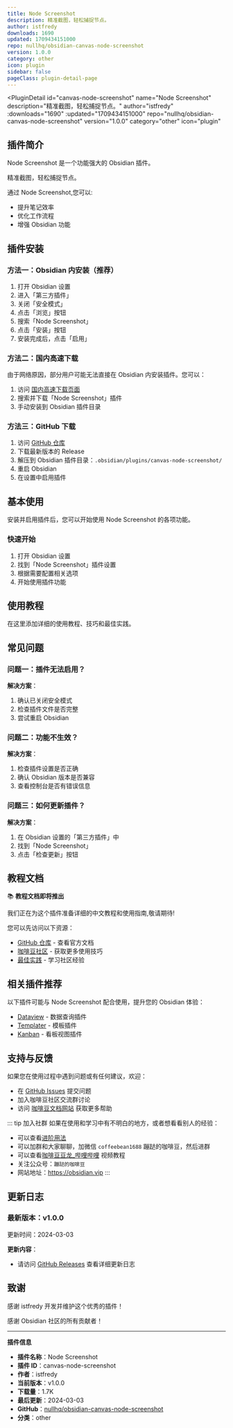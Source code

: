 ```yaml
---
title: Node Screenshot
description: 精准截图，轻松捕捉节点。
author: istfredy
downloads: 1690
updated: 1709434151000
repo: nullhq/obsidian-canvas-node-screenshot
version: 1.0.0
category: other
icon: plugin
sidebar: false
pageClass: plugin-detail-page
---
```


<PluginDetail
  id="canvas-node-screenshot"
  name="Node Screenshot"
  description="精准截图，轻松捕捉节点。"
  author="istfredy"
  :downloads="1690"
  :updated="1709434151000"
  repo="nullhq/obsidian-canvas-node-screenshot"
  version="1.0.0"
  category="other"
  icon="plugin"
>

<!-- AUTO_GENERATED_START -->
## 插件简介

Node Screenshot 是一个功能强大的 Obsidian 插件。

精准截图，轻松捕捉节点。

通过 Node Screenshot,您可以:

- 提升笔记效率
- 优化工作流程
- 增强 Obsidian 功能

<!-- AUTO_GENERATED_END -->

<!-- AUTO_GENERATED_START -->
## 插件安装

### 方法一：Obsidian 内安装（推荐）

1. 打开 Obsidian 设置
2. 进入「第三方插件」
3. 关闭「安全模式」
4. 点击「浏览」按钮
5. 搜索「Node Screenshot」
6. 点击「安装」按钮
7. 安装完成后，点击「启用」

### 方法二：国内高速下载

由于网络原因，部分用户可能无法直接在 Obsidian 内安装插件。您可以：

1. 访问 [国内高速下载页面](/zh/documentation/obsidian-plugins-download.html)
2. 搜索并下载「Node Screenshot」插件
3. 手动安装到 Obsidian 插件目录

### 方法三：GitHub 下载

1. 访问 [GitHub 仓库](https://github.com/nullhq/obsidian-canvas-node-screenshot)
2. 下载最新版本的 Release
3. 解压到 Obsidian 插件目录：`.obsidian/plugins/canvas-node-screenshot/`
4. 重启 Obsidian
5. 在设置中启用插件

## 基本使用

安装并启用插件后，您可以开始使用 Node Screenshot 的各项功能。

### 快速开始

1. 打开 Obsidian 设置
2. 找到「Node Screenshot」插件设置
3. 根据需要配置相关选项
4. 开始使用插件功能

<!-- AUTO_GENERATED_END -->

<!-- CUSTOM_CONTENT_START:tutorial -->
## 使用教程

在这里添加详细的使用教程、技巧和最佳实践。

<!-- CUSTOM_CONTENT_END:tutorial -->

<!-- SHARED_CONTENT_START -->
## 常见问题

### 问题一：插件无法启用？

**解决方案**：
1. 确认已关闭安全模式
2. 检查插件文件是否完整
3. 尝试重启 Obsidian

### 问题二：功能不生效？

**解决方案**：
1. 检查插件设置是否正确
2. 确认 Obsidian 版本是否兼容
3. 查看控制台是否有错误信息

### 问题三：如何更新插件？

**解决方案**：
1. 在 Obsidian 设置的「第三方插件」中
2. 找到「Node Screenshot」
3. 点击「检查更新」按钮

## 教程文档

📚 **教程文档即将推出**

我们正在为这个插件准备详细的中文教程和使用指南,敬请期待!

您可以先访问以下资源：
- [GitHub 仓库](https://github.com/nullhq/obsidian-canvas-node-screenshot) - 查看官方文档
- [咖啡豆社区](/zh/bases/) - 获取更多使用技巧
- [最佳实践](/zh/best-practices/) - 学习社区经验

## 相关插件推荐

以下插件可能与 Node Screenshot 配合使用，提升您的 Obsidian 体验：

- [Dataview](/zh/plugins/dataview.html) - 数据查询插件
- [Templater](/zh/plugins/templater-obsidian.html) - 模板插件
- [Kanban](/zh/plugins/obsidian-kanban.html) - 看板视图插件

## 支持与反馈

如果您在使用过程中遇到问题或有任何建议，欢迎：

- 在 [GitHub Issues](https://github.com/nullhq/obsidian-canvas-node-screenshot/issues) 提交问题
- 加入咖啡豆社区交流群讨论
- 访问 [咖啡豆文档网站](https://obsidian.vip) 获取更多帮助

::: tip 加入社群
如果在使用和学习中有不明白的地方，或者想看看别人的经验：
- 可以查看[进阶用法](/zh/advanced)
- 可以加群和大家聊聊，加微信 `coffeebean1688` 蹦跶的咖啡豆，然后进群
- 可以查看[咖啡豆豆龙_哔哩哔哩](https://space.bilibili.com/618777356) 视频教程
- 关注公众号：`蹦跶的咖啡豆`
- 网站地址：https://obsidian.vip
:::
<!-- SHARED_CONTENT_END -->

<!-- AUTO_GENERATED_START -->
## 更新日志

### 最新版本：v1.0.0

更新时间：2024-03-03

**更新内容**：
- 请访问 [GitHub Releases](https://github.com/nullhq/obsidian-canvas-node-screenshot/releases) 查看详细更新日志

## 致谢

感谢 istfredy 开发并维护这个优秀的插件！

感谢 Obsidian 社区的所有贡献者！

---

**插件信息**
- **插件名称**：Node Screenshot
- **插件 ID**：canvas-node-screenshot
- **作者**：istfredy
- **当前版本**：v1.0.0
- **下载量**：1.7K
- **最后更新**：2024-03-03
- **GitHub**：[nullhq/obsidian-canvas-node-screenshot](https://github.com/nullhq/obsidian-canvas-node-screenshot)
- **分类**：other
<!-- AUTO_GENERATED_END -->

</PluginDetail>

